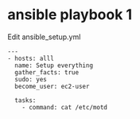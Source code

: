 # ansible playbook 1




Edit ansible_setup.yml
```console
---
- hosts: alll
  name: Setup everything
  gather_facts: true
  sudo: yes
  become_user: ec2-user
  
  tasks:
    - command: cat /etc/motd

        
        
    
```
